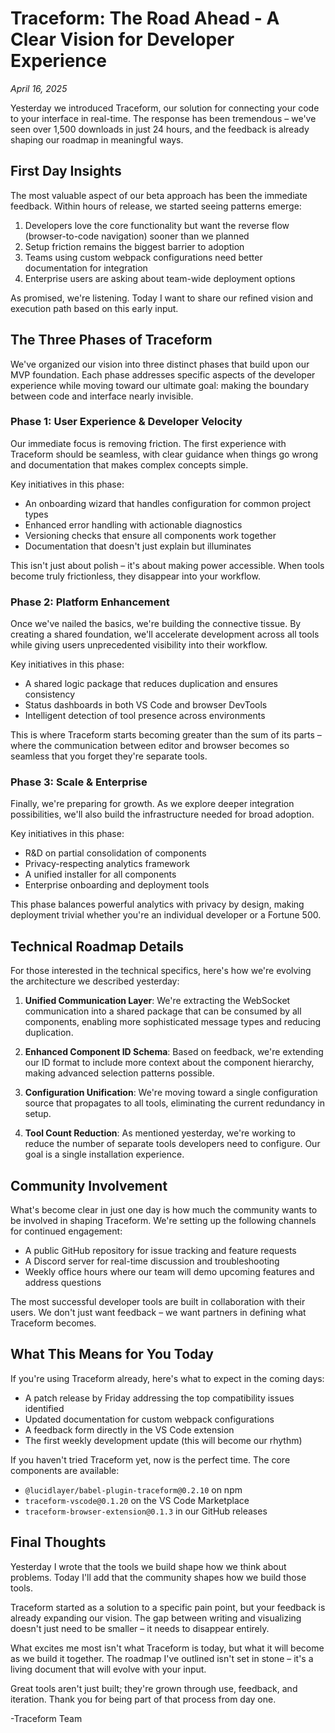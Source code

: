 # Traceform: The Road Ahead - A Clear Vision for Developer Experience

*April 16, 2025*

Yesterday we introduced Traceform, our solution for connecting your code to your interface in real-time. The response has been tremendous – we've seen over 1,500 downloads in just 24 hours, and the feedback is already shaping our roadmap in meaningful ways.

## First Day Insights

The most valuable aspect of our beta approach has been the immediate feedback. Within hours of release, we started seeing patterns emerge:

1. Developers love the core functionality but want the reverse flow (browser-to-code navigation) sooner than we planned
2. Setup friction remains the biggest barrier to adoption
3. Teams using custom webpack configurations need better documentation for integration
4. Enterprise users are asking about team-wide deployment options

As promised, we're listening. Today I want to share our refined vision and execution path based on this early input.

## The Three Phases of Traceform

We've organized our vision into three distinct phases that build upon our MVP foundation. Each phase addresses specific aspects of the developer experience while moving toward our ultimate goal: making the boundary between code and interface nearly invisible.

### Phase 1: User Experience & Developer Velocity

Our immediate focus is removing friction. The first experience with Traceform should be seamless, with clear guidance when things go wrong and documentation that makes complex concepts simple.

Key initiatives in this phase:
- An onboarding wizard that handles configuration for common project types
- Enhanced error handling with actionable diagnostics
- Versioning checks that ensure all components work together
- Documentation that doesn't just explain but illuminates

This isn't just about polish – it's about making power accessible. When tools become truly frictionless, they disappear into your workflow.

### Phase 2: Platform Enhancement

Once we've nailed the basics, we're building the connective tissue. By creating a shared foundation, we'll accelerate development across all tools while giving users unprecedented visibility into their workflow.

Key initiatives in this phase:
- A shared logic package that reduces duplication and ensures consistency
- Status dashboards in both VS Code and browser DevTools
- Intelligent detection of tool presence across environments

This is where Traceform starts becoming greater than the sum of its parts – where the communication between editor and browser becomes so seamless that you forget they're separate tools.

### Phase 3: Scale & Enterprise

Finally, we're preparing for growth. As we explore deeper integration possibilities, we'll also build the infrastructure needed for broad adoption.

Key initiatives in this phase:
- R&D on partial consolidation of components
- Privacy-respecting analytics framework
- A unified installer for all components
- Enterprise onboarding and deployment tools

This phase balances powerful analytics with privacy by design, making deployment trivial whether you're an individual developer or a Fortune 500.

## Technical Roadmap Details

For those interested in the technical specifics, here's how we're evolving the architecture we described yesterday:

1. **Unified Communication Layer**: We're extracting the WebSocket communication into a shared package that can be consumed by all components, enabling more sophisticated message types and reducing duplication.

2. **Enhanced Component ID Schema**: Based on feedback, we're extending our ID format to include more context about the component hierarchy, making advanced selection patterns possible.

3. **Configuration Unification**: We're moving toward a single configuration source that propagates to all tools, eliminating the current redundancy in setup.

4. **Tool Count Reduction**: As mentioned yesterday, we're working to reduce the number of separate tools developers need to configure. Our goal is a single installation experience.

## Community Involvement

What's become clear in just one day is how much the community wants to be involved in shaping Traceform. We're setting up the following channels for continued engagement:

- A public GitHub repository for issue tracking and feature requests
- A Discord server for real-time discussion and troubleshooting
- Weekly office hours where our team will demo upcoming features and address questions

The most successful developer tools are built in collaboration with their users. We don't just want feedback – we want partners in defining what Traceform becomes.

## What This Means for You Today

If you're using Traceform already, here's what to expect in the coming days:

- A patch release by Friday addressing the top compatibility issues identified
- Updated documentation for custom webpack configurations
- A feedback form directly in the VS Code extension
- The first weekly development update (this will become our rhythm)

If you haven't tried Traceform yet, now is the perfect time. The core components are available:

- `@lucidlayer/babel-plugin-traceform@0.2.10` on npm
- `traceform-vscode@0.1.20` on the VS Code Marketplace
- `traceform-browser-extension@0.1.3` in our GitHub releases

## Final Thoughts

Yesterday I wrote that the tools we build shape how we think about problems. Today I'll add that the community shapes how we build those tools.

Traceform started as a solution to a specific pain point, but your feedback is already expanding our vision. The gap between writing and visualizing doesn't just need to be smaller – it needs to disappear entirely.

What excites me most isn't what Traceform is today, but what it will become as we build it together. The roadmap I've outlined isn't set in stone – it's a living document that will evolve with your input.

Great tools aren't just built; they're grown through use, feedback, and iteration. Thank you for being part of that process from day one.

-Traceform Team
